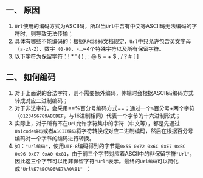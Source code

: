 ## 一、 原因

1.  `Url`使用的编码方式为ASCII码，所以当`Url`中含有中文等ASCII码无法编码的字符时，则导致无法传输；
2. 具体有哪些不能编码的：根据`RFC3986`文档规定，`Url`中只允许包含英文字母（`a-zA-Z`）、数字（`0-9`）、-_.~4个特殊字符以及所有保留字符。
3. 以下字符为保留字符：! * ' ( ) ; : @ & = + $ , / ? # [ ]

## 二、 如何编码

1. 对于上面说的合法字符，则不需要额外编码，传输时会根据ASCII码编码方式转成对应二进制编码；
2. 对于非法字符，会采用==%百分号编码方式==；通过一个`%`百分号+两个字符（`0123456789ABCDEF`，与16进制相同）代表一个字节的十六进制形式；
3. 实际上，对于所有不在`Url`允许字符集中的字符（中文等），都是先通过`Unicode编码`或者`ASCII编码`将字符转换成对应二进制编码，然后在根据百分号编码对一个字节的编码进行转换。
4. 如：`"Url编码"`，使用`UTF-8`编码得到的字节是`0x55 0x72 0x6C 0xE7 0xBC 0x96 0xE7 0xA0 0x81`，由于前三个字节对应着ASCII中的非保留字符`"Url"`，因此这三个字节可以用非保留字符`"Url"`表示。最终的`Url编码`可以简化成`"Url%E7%BC%96%E7%A0%81" `；